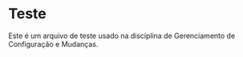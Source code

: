 Teste
=====
Este é um arquivo de teste usado na disciplina de Gerenciamento de Configuração e Mudanças.